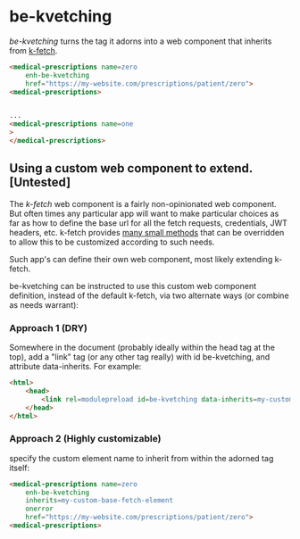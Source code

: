 # be-kvetching

*be-kvetching* turns the tag it adorns into a web component that inherits from [k-fetch](https://github.com/bahrus/k-fetch).

```html
<medical-prescriptions name=zero
    enh-be-kvetching 
    href="https://my-website.com/prescriptions/patient/zero">
<medical-prescriptions>


...
<medical-prescriptions name=one
>
</medical-prescriptions>
```

## Using a custom web component to extend. [Untested]

The *k-fetch* web component is a fairly non-opinionated web component.  But often times any particular app will want to make particular choices as far as how to define the base url for all the fetch requests, credentials, JWT headers, etc.  k-fetch provides [many small methods](https://github.com/bahrus/k-fetch/blob/baseline/k-fetch.ts) that can be overridden to allow this to be customized according to such needs.

Such app's can define their own web component, most likely extending k-fetch.

be-kvetching can be instructed to use this custom web component definition, instead of the default k-fetch, via two alternate ways (or combine as needs warrant):

### Approach 1 (DRY)

Somewhere in the document (probably ideally within the head tag at the top), add a "link" tag (or any other tag really) with id be-kvetching, and attribute data-inherits.  For example:

```html
<html>
    <head>
        <link rel=modulepreload id=be-kvetching data-inherits=my-custom-base-fetch-element href=https://myapp.com/resources/be-kvetching.js >
    </head>
</html>
```

### Approach 2 (Highly customizable)

specify the custom element name to inherit from within the adorned tag itself:


```html
<medical-prescriptions name=zero
    enh-be-kvetching 
    inherits=my-custom-base-fetch-element
    onerror
    href="https://my-website.com/prescriptions/patient/zero">
<medical-prescriptions>
```